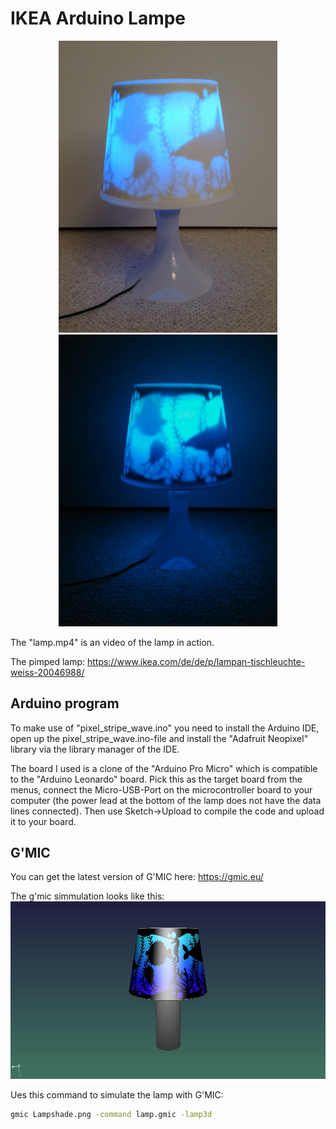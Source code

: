 # IKEA Arduino Lampe

<p align="center">
  <img src="Lamp_light.jpg" width="350" title="Lamp">
  <img src="Lamp_dark.jpg" width="350" alt="Lamp dark">
</p>

The "lamp.mp4" is an video of the lamp in action.

The pimped lamp:
https://www.ikea.com/de/de/p/lampan-tischleuchte-weiss-20046988/

## Arduino program
To make use of "pixel_stripe_wave.ino" you need to install the Arduino IDE, open up the pixel_stripe_wave.ino-file and install the "Adafruit Neopixel" library via the library manager of the IDE.

The board I used is a clone of the "Arduino Pro Micro" which is compatible to the "Arduino Leonardo" board. Pick this as the target board from the menus, connect the Micro-USB-Port on the microcontroller board to your computer (the power lead at the bottom of the lamp does not have the data lines connected). Then use Sketch->Upload to compile the code and upload it to your board.

## G'MIC
You can get the latest version of G'MIC here:
https://gmic.eu/

The g'mic simmulation looks like this:
![G'MIC](gmic_lamp.jpeg)

Ues this command to simulate the lamp with G'MIC:
```bash
gmic Lampshade.png -command lamp.gmic -lamp3d
```

